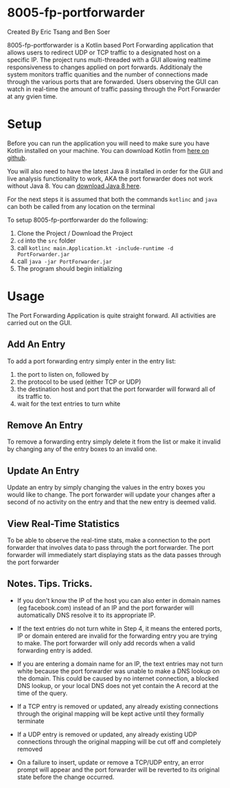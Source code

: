 # 8005-fp-portforwarder

Created By Eric Tsang and Ben Soer

8005-fp-portforwarder is a Kotlin based Port Forwarding application that allows users to redirect UDP or TCP
traffic to a designated host on a specific IP. The project runs multi-threaded with a GUI allowing realtime
responsiveness to changes applied on port forwards. Additionaly the system monitors traffic quanities and
the number of connections made through the various ports that are forwarded. Users observing the GUI can
watch in real-time the amount of traffic passing through the Port Forwarder at any gvien time.

# Setup

Before you can run the application you will need to make sure you
have Kotlin installed on your machine. You can download Kotlin from
[here on github](https://github.com/JetBrains/kotlin/releases/tag/1.0.1-1).

You will also need to have the latest Java 8 installed in order for the GUI and
live analysis functionality to work, AKA the port forwarder does not work without
Java 8. You can [download Java 8 here](http://www.oracle.com/technetwork/java/javase/downloads/jdk8-downloads-2133151.html).

For the next steps it is assumed that both the commands `kotlinc` and `java` can
both be called from any location on the terminal

To setup 8005-fp-portforwarder do the following:

 1. Clone the Project / Download the Project
 2. `cd` into the `src` folder
 3. call `kotlinc main.Application.kt -include-runtime -d PortForwarder.jar`
 4. call `java -jar PortForwarder.jar`
 5. The program should begin initializing

# Usage

The Port Forwarding Application is quite straight forward. All 
activities are carried out on the GUI.

## Add An Entry
To add a port forwarding entry simply enter in the entry list:

 1. the port to listen on, followed by
 2. the protocol to be used (either TCP or UDP) 
 3. the destination host and port that the port forwarder will forward all of its traffic to. 
 4. wait for the text entries to turn white

## Remove An Entry
To remove a forwarding entry simply delete it from the list or make it
invalid by changing any of the entry boxes to an invalid one.

## Update An Entry
Update an entry by simply changing the values in the entry boxes you would
like to change. The port forwarder will update your changes after a second
of no activity on the entry and that the new entry is deemed valid.

## View Real-Time Statistics
To be able to observe the real-time stats, make a connection to the port
forwarder that involves data to pass through the port forwarder. The
port forwarder will immediately start displaying stats as the data passes
through the port forwarder

## Notes. Tips. Tricks.
* If you don't know the IP of the host you can also enter in domain 
names (eg facebook.com) instead of an IP and the port forwarder will 
automatically DNS resolve it to its appropriate IP.

* If the text entries do not turn white in Step 4, it means the entered 
ports, IP or domain entered are invalid for the forwarding entry you 
are trying to make. The port forwarder will only add records when a 
valid forwarding entry is added. 

* If you are entering a domain name for an IP, the text entries may not 
turn white because the port forwarder was unable to make a DNS lookup
on the domain. This could be caused by no internet connection, a blocked
DNS lookup, or your local DNS does not yet contain the A record at the
time of the query.

* If a TCP entry is removed or updated, any already existing connections
through the original mapping will be kept active until they formally 
terminate

* If a UDP entry is removed or updated, any already existing UDP
connections through the original mapping will be cut off and completely
removed

* On a failure to insert, update or remove a TCP/UDP entry, an error 
prompt will appear and the port forwarder will be reverted to its 
original state before the change occurred.
